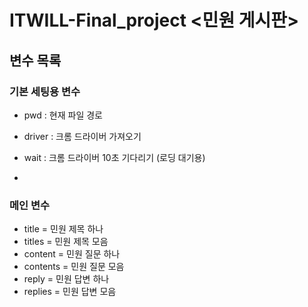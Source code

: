# ITWILL-Final_project <민원 게시판>


## 변수 목록

### 기본 세팅용 변수
- pwd : 현재 파일 경로
- driver : 크롬 드라이버 가져오기
- wait : 크롬 드라이버 10초 기다리기 (로딩 대기용) 

- 

### 메인 변수
- title = 민원 제목 하나
- titles = 민원 제목 모음
- content = 민원 질문 하나
- contents = 민원 질문 모음
- reply = 민원 답변 하나
- replies = 민원 답변 모음

